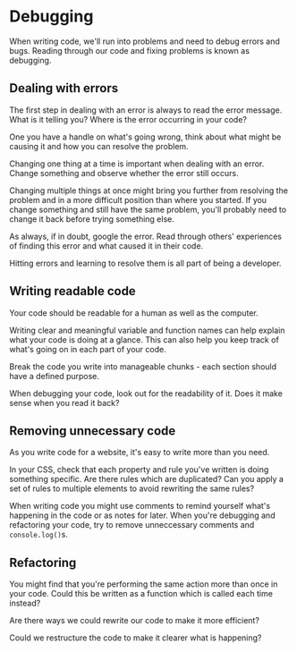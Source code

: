 # Debugging

When writing code, we'll run into problems and need to debug errors and bugs. Reading through our code and fixing problems is known as debugging.

## Dealing with errors

The first step in dealing with an error is always to read the error message. What is it telling you? Where is the error occurring in your code?

One you have a handle on what's going wrong, think about what might be causing it and how you can resolve the problem.

Changing one thing at a time is important when dealing with an error. Change something and observe whether the error still occurs.

Changing multiple things at once might bring you further from resolving the problem and in a more difficult position than where you started. If you change something and still have the same problem, you'll probably need to change it back before trying something else.

As always, if in doubt, google the error. Read through others' experiences of finding this error and what caused it in their code.

Hitting errors and learning to resolve them is all part of being a developer.

## Writing readable code

Your code should be readable for a human as well as the computer.

Writing clear and meaningful variable and function names can help explain what your code is doing at a glance. This can also help you keep track of what's going on in each part of your code.

Break the code you write into manageable chunks - each section should have a defined purpose.

When debugging your code, look out for the readability of it. Does it make sense when you read it back?

## Removing unnecessary code

As you write code for a website, it's easy to write more than you need.

In your CSS, check that each property and rule you've written is doing something specific. Are there rules which are duplicated? Can you apply a set of rules to multiple elements to avoid rewriting the same rules?

When writing code you might use comments to remind yourself what's happening in the code or as notes for later. When you're debugging and refactoring your code, try to remove unneccessary comments and `console.log()`s.

## Refactoring

You might find that you're performing the same action more than once in your code. Could this be written as a function which is called each time instead?

Are there ways we could rewrite our code to make it more efficient?

Could we restructure the code to make it clearer what is happening?
